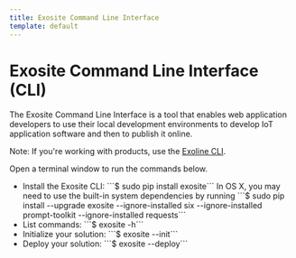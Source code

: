 ```yaml
---
title: Exosite Command Line Interface
template: default
---
```


# Exosite Command Line Interface (CLI)
The Exosite Command Line Interface is a tool that enables web application developers to use their local development environments to develop IoT application software and then to publish it online.

Note: If you're working with products, use the [Exoline CLI](../exoline-cli).

Open a terminal window to run the commands below.

<ul>
  <li>Install the Exosite CLI: ```$ sudo pip install exosite``` In OS X, you may need to use the built-in system dependencies by running ```$ sudo pip install --upgrade exosite --ignore-installed six --ignore-installed prompt-toolkit --ignore-installed requests```</li>
  <li>List commands: ```$ exosite -h```</li>
  <li>Initialize your solution: ```$ exosite --init```</li>
  <li>Deploy your solution: ```$ exosite --deploy```</li>
</ul>
